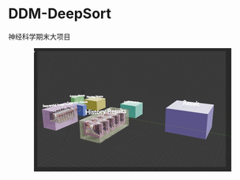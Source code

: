 <h1>DDM-DeepSort</h1>
<p>神经科学期末大项目</p>
<div align="center">
    <img src="bigger_3d_animation.gif" alt="Alt text">
</div>
